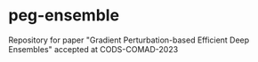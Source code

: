 # peg-ensemble
Repository for paper "Gradient Perturbation-based Efficient Deep Ensembles" accepted at CODS-COMAD-2023 

